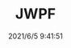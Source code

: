 ﻿---
layout: post 
title: JWPF
overview: 
series: JWPF
part_number: 0538-1
thumb_img: 
small_img: static/202106/538-20210605.jpg
date: 2021/6/5 9:41:51
---



